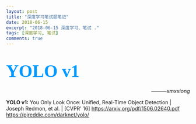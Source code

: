 ```yaml
---
layout: post
title: "深度学习笔试题笔记"
date: 2018-06-15
excerpt: "2018-06-15 深度学习、笔试 ."
tags: [深度学习, 笔试]
comments: true
---
```



<font color=#0099ff size=10 face="STCAIYUN">YOLO v1</font>
===========================================================
*<p align="right">———xmxxiong</p>*

**YOLO v1:** You Only Look Once: Unified, Real-Time Object Detection 
| Joseph Redmon, et al. | [CVPR' 16]
https://arxiv.org/pdf/1506.02640.pdf
https://pjreddie.com/darknet/yolo/